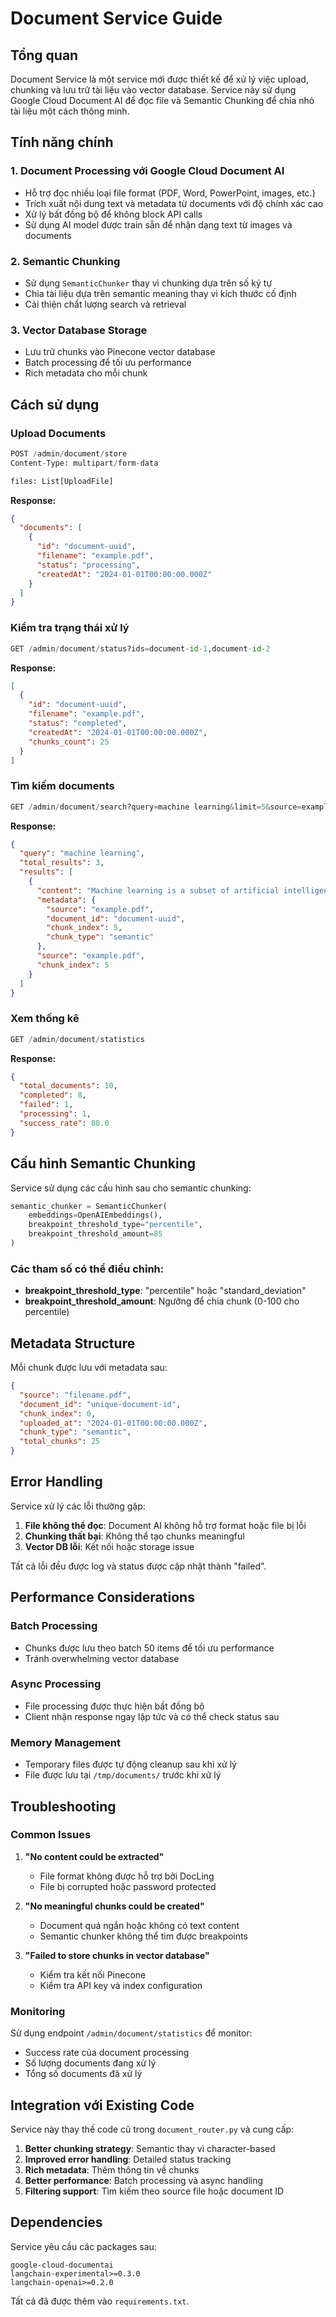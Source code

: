 # Document Service Guide

## Tổng quan

Document Service là một service mới được thiết kế để xử lý việc upload, chunking và lưu trữ tài liệu vào vector database. Service này sử dụng Google Cloud Document AI để đọc file và Semantic Chunking để chia nhỏ tài liệu một cách thông minh.

## Tính năng chính

### 1. Document Processing với Google Cloud Document AI

- Hỗ trợ đọc nhiều loại file format (PDF, Word, PowerPoint, images, etc.)
- Trích xuất nội dung text và metadata từ documents với độ chính xác cao
- Xử lý bất đồng bộ để không block API calls
- Sử dụng AI model được train sẵn để nhận dạng text từ images và documents

### 2. Semantic Chunking

- Sử dụng `SemanticChunker` thay vì chunking dựa trên số ký tự
- Chia tài liệu dựa trên semantic meaning thay vì kích thước cố định
- Cải thiện chất lượng search và retrieval

### 3. Vector Database Storage

- Lưu trữ chunks vào Pinecone vector database
- Batch processing để tối ưu performance
- Rich metadata cho mỗi chunk

## Cách sử dụng

### Upload Documents

```python
POST /admin/document/store
Content-Type: multipart/form-data

files: List[UploadFile]
```

**Response:**

```json
{
  "documents": [
    {
      "id": "document-uuid",
      "filename": "example.pdf",
      "status": "processing",
      "createdAt": "2024-01-01T00:00:00.000Z"
    }
  ]
}
```

### Kiểm tra trạng thái xử lý

```python
GET /admin/document/status?ids=document-id-1,document-id-2
```

**Response:**

```json
[
  {
    "id": "document-uuid",
    "filename": "example.pdf",
    "status": "completed",
    "createdAt": "2024-01-01T00:00:00.000Z",
    "chunks_count": 25
  }
]
```

### Tìm kiếm documents

```python
GET /admin/document/search?query=machine learning&limit=5&source=example.pdf
```

**Response:**

```json
{
  "query": "machine learning",
  "total_results": 3,
  "results": [
    {
      "content": "Machine learning is a subset of artificial intelligence...",
      "metadata": {
        "source": "example.pdf",
        "document_id": "document-uuid",
        "chunk_index": 5,
        "chunk_type": "semantic"
      },
      "source": "example.pdf",
      "chunk_index": 5
    }
  ]
}
```

### Xem thống kê

```python
GET /admin/document/statistics
```

**Response:**

```json
{
  "total_documents": 10,
  "completed": 8,
  "failed": 1,
  "processing": 1,
  "success_rate": 80.0
}
```

## Cấu hình Semantic Chunking

Service sử dụng các cấu hình sau cho semantic chunking:

```python
semantic_chunker = SemanticChunker(
    embeddings=OpenAIEmbeddings(),
    breakpoint_threshold_type="percentile",
    breakpoint_threshold_amount=85
)
```

### Các tham số có thể điều chỉnh:

- **breakpoint_threshold_type**: "percentile" hoặc "standard_deviation"
- **breakpoint_threshold_amount**: Ngưỡng để chia chunk (0-100 cho percentile)

## Metadata Structure

Mỗi chunk được lưu với metadata sau:

```json
{
  "source": "filename.pdf",
  "document_id": "unique-document-id",
  "chunk_index": 0,
  "uploaded_at": "2024-01-01T00:00:00.000Z",
  "chunk_type": "semantic",
  "total_chunks": 25
}
```

## Error Handling

Service xử lý các lỗi thường gặp:

1. **File không thể đọc**: Document AI không hỗ trợ format hoặc file bị lỗi
2. **Chunking thất bại**: Không thể tạo chunks meaningful
3. **Vector DB lỗi**: Kết nối hoặc storage issue

Tất cả lỗi đều được log và status được cập nhật thành "failed".

## Performance Considerations

### Batch Processing

- Chunks được lưu theo batch 50 items để tối ưu performance
- Tránh overwhelming vector database

### Async Processing

- File processing được thực hiện bất đồng bộ
- Client nhận response ngay lập tức và có thể check status sau

### Memory Management

- Temporary files được tự động cleanup sau khi xử lý
- File được lưu tại `/tmp/documents/` trước khi xử lý

## Troubleshooting

### Common Issues

1. **"No content could be extracted"**

   - File format không được hỗ trợ bởi DocLing
   - File bị corrupted hoặc password protected

2. **"No meaningful chunks could be created"**

   - Document quá ngắn hoặc không có text content
   - Semantic chunker không thể tìm được breakpoints

3. **"Failed to store chunks in vector database"**
   - Kiểm tra kết nối Pinecone
   - Kiểm tra API key và index configuration

### Monitoring

Sử dụng endpoint `/admin/document/statistics` để monitor:

- Success rate của document processing
- Số lượng documents đang xử lý
- Tổng số documents đã xử lý

## Integration với Existing Code

Service này thay thế code cũ trong `document_router.py` và cung cấp:

1. **Better chunking strategy**: Semantic thay vì character-based
2. **Improved error handling**: Detailed status tracking
3. **Rich metadata**: Thêm thông tin về chunks
4. **Better performance**: Batch processing và async handling
5. **Filtering support**: Tìm kiếm theo source file hoặc document ID

## Dependencies

Service yêu cầu các packages sau:

```
google-cloud-documentai
langchain-experimental>=0.3.0
langchain-openai>=0.2.0
```

Tất cả đã được thêm vào `requirements.txt`.
